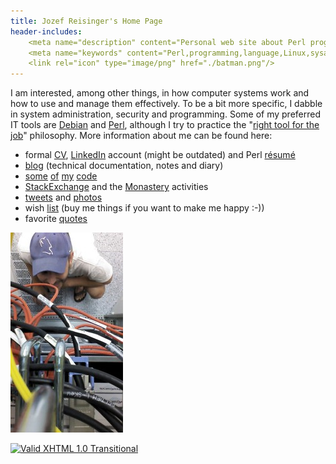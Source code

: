 ```yaml
---
title: Jozef Reisinger's Home Page
header-includes:
    <meta name="description" content="Personal web site about Perl programming, Linux operating system, system administration, computer networking, IT audit and security" />
    <meta name="keywords" content="Perl,programming,language,Linux,sysadmin,admin,system,administrator,computer,networking,IT,security,audit,auditing" />
    <link rel="icon" type="image/png" href="./batman.png"/>
---
```


I am interested, among other things, in how computer systems work and how to
use and manage them effectively. To be a bit more specific, I dabble in system
administration, security and programming. Some of my preferred IT tools are
[Debian](http://www.debian.org) and [Perl](http://www.perl.org), although I try
to practice the "[right tool for the
job](http://catb.org/esr/writings/unix-koans/shell-tools.html)" philosophy.
More information about me can be found here:

-   formal [CV](cv.html),
    [LinkedIn](http://sk.linkedin.com/in/jozefreisinger) account (might be
    outdated) and Perl [résumé](http://perlresume.org/REISINGE)
-   [blog](http://jreisinger.blogspot.com/) (technical documentation,
    notes and diary)
-   [some](https://metacpan.org/pod/App::Monport) [of](https://github.com/skx/sysadmin-util/blob/master/ssh-test) [my](https://github.com/jreisinger/ansible-role-awsserver) [code](https://github.com/jreisinger)
-   [StackExchange](https://stackexchange.com/users/1010742/jreisinger?tab=activity)
    and the [Monastery](http://perlmonks.org/?node_id=6364;user=reisinge)
    activities
-   [tweets](https://twitter.com/JozefReisinger) and [photos](https://www.flickr.com/photos/jozrei)
-   wish [list](http://amzn.com/w/23WE353M6O53S) (buy me things if you
    want to make me happy :-))
-   favorite [quotes](https://raw.githubusercontent.com/jreisinger/blog/master/posts/quotes.txt)

![me@dc](rack_top.jpg "Hmmm, why oh why, isn't it working ... :-)")

[![Valid XHTML 1.0
Transitional](http://www.w3.org/Icons/valid-xhtml10-blue)](http://validator.w3.org/check?uri=http://jreisinger.github.io)

